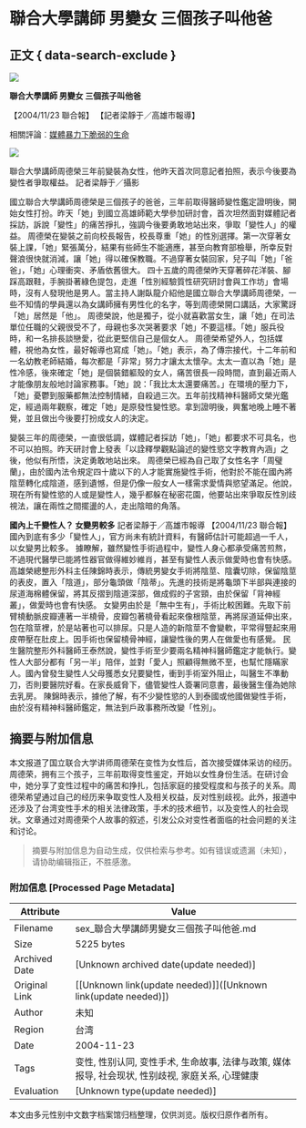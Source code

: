 # 聯合大學講師 男變女 三個孩子叫他爸

## 正文 { data-search-exclude }


![](../tgnews.gif)

**聯合大學講師 男變女 三個孩子叫他爸**

【2004/11/23 聯合報】 【記者梁靜于／高雄市報導】

相關評論︰[媒體暴力下脆弱的生命](../../articles/2004Jul-Dec/media.htm)

![](images/2363276-951764[1].jpg)

聯合大學講師周德榮三年前變裝為女性，他昨天首次同意記者拍照，表示今後要為變性者爭取權益。 記者梁靜于／攝影  

國立聯合大學講師周德榮是三個孩子的爸爸，三年前取得醫師變性鑑定證明後，開始女性打扮。昨天「她」到國立高雄師範大學參加研討會，首次坦然面對媒體記者採訪，訴說「變性」的痛苦掙扎，強調今後要勇敢地站出來，爭取「變性人」的權益。 周德榮在變裝之前向校長報告，校長尊重「她」的性別選擇。第一次穿著女裝上課，「她」緊張萬分，結果有些師生不能適應，甚至向教育部檢舉，所幸反對聲浪很快就消減，讓「她」得以確保教職。不過穿著女裝回家，兒子叫「她」「爸爸」，「她」心理衝突、矛盾依舊很大。 四十五歲的周德榮昨天穿著碎花洋裝、腳踩高跟鞋，手腕掛著綠色提包，走進「性別經驗質性研究研討會與工作坊」會場時，沒有人發現他是男人。當主持人謝臥龍介紹他是國立聯合大學講師周德榮，一些不知情的學員還以為女講師擁有男性化的名字，等到周德榮開口講話，大家驚訝「她」居然是「他」。 周德榮說，他是獨子，從小就喜歡當女生，讓「她」在司法單位任職的父親很受不了，母親也多次哭著要求「她」不要這樣。「她」服兵役時，和一名排長談戀愛，從此更堅信自己是個女人。 周德榮希望外人，包括媒體，視他為女性，最好報導也寫成「她」。「她」表示，為了傳宗接代，十二年前和一名幼教老師結婚，每次都是「非常」努力才讓太太懷孕。太太一直以為「她」是性冷感，後來確定「她」是個裝錯軀殼的女人，痛苦很長一段時間，直到最近兩人才能像朋友般地討論家務事。「她」說：「我比太太還要痛苦。」在環境的壓力下，「她」憂鬱到服藥都無法控制情緒，自殺過三次。五年前找精神科醫師文榮光鑑定，經過兩年觀察，確定「她」是原發性變性慾。拿到證明後，興奮地晚上睡不著覺，並且做出今後要打扮成女人的決定。 

變裝三年的周德榮，一直很低調，媒體記者採訪「她」，「她」都要求不可具名，也不可以拍照。昨天研討會上發表「以詮釋學觀點論述的變性慾文字教育內涵」之後，他似有所悟，決定勇敢地站出來。 周德榮已經為自己取了女性名字「周璧蘭」，由於國內法令規定四十歲以下的人才能實施變性手術，他對於不能在國內將陰莖轉化成陰道，感到遺憾，但是仍像一般女人一樣需求愛情與慾望滿足。他說，現在所有變性慾的人或是變性人，幾乎都躲在秘密花園，他要站出來爭取反性別歧視法，讓在兩性之間擺盪的人，走出陰暗的角落。

**國內上千變性人？ 女變男較多** 記者梁靜于／高雄市報導  【2004/11/23 聯合報】  國內到底有多少「變性人」，官方尚未有統計資料，有醫師估計可能超過一千人，以女變男比較多。 據瞭解，雖然變性手術過程中，變性人身心都承受痛苦煎熬，不過現代醫學已能將性器官做得維妙維肖，甚至有變性人表示做愛時也會有快感。 高雄榮總整形外科主任陳錦時表示，傳統男變女手術將陰莖、陰囊切除，保留陰莖的表皮，置入「陰道」，部分龜頭做「陰蒂」。先進的技術是將龜頭下半部與連接的尿道海棉體保留，將其反摺到陰道深部，做成假的子宮頸，由於保留「背神經叢」，做愛時也會有快感。 女變男由於是「無中生有」，手術比較困難。先取下前臂橈動脈皮瓣連著一半橈骨，皮瓣包著橈骨看起來像根陰莖，再將尿道延伸出來，包在陰莖裡，於是站著也可以排尿。只是人造的新陰莖不會變軟，平常得豎起來用皮帶壓在肚皮上。因手術也保留橈骨神經，讓變性後的男人在做愛也有感覺。 民生醫院整形外科醫師王泰然說，變性手術至少要兩名精神科醫師鑑定才能執行。變性人大部分都有「另一半」陪伴，並對「愛人」照顧得無微不至，也幫忙隱瞞家人。國內曾發生變性人父母獲悉女兒要變性，衝到手術室外阻止，叫醫生不準動刀，否則要醫院好看。在家長威脅下，儘管變性人簽署同意書，最後醫生僅為她除去乳房。 陳錦時表示，據他了解，有不少變性慾的人到泰國或他國做變性手術，由於沒有精神科醫師鑑定，無法到戶政事務所改變「性別」。
<!-- tcd_original_link https://sex.ncu.edu.tw/intermargins/repression/deviant/transgender/news/2004Jul-Dec/transnews_20041124a.htm -->


## 摘要与附加信息

<!-- tcd_abstract -->
本文报道了国立联合大学讲师周德荣在变性为女性后，首次接受媒体采访的经历。周德荣，拥有三个孩子，三年前取得变性鉴定，开始以女性身份生活。在研讨会中，她分享了变性过程中的痛苦和挣扎，包括家庭的接受程度和与孩子的关系。周德荣希望通过自己的经历来争取变性人及相关权益，反对性别歧视。此外，报道中还涉及了台湾变性手术的相关法律政策，手术的技术细节，以及变性人的社会现状。文章通过对周德荣个人故事的叙述，引发公众对变性者面临的社会问题的关注和讨论。
<!-- tcd_abstract_end -->

> 摘要与附加信息为自动生成，仅供检索与参考。如有错误或遗漏（未知），请协助编辑指正，不胜感激。

### 附加信息 [Processed Page Metadata]

| Attribute       | Value                                  |
|-----------------|----------------------------------------|
| Filename        | sex_聯合大學講師男變女三個孩子叫他爸.md                             |
| Size            | 5225 bytes                           |
| Archived Date   | [Unknown archived date(update needed)]                             |
| Original Link   | [[Unknown link(update needed)]]([Unknown link(update needed)])                       |
| Author          | 未知                               |
| Region          | 台湾                               |
| Date            | 2004-11-23                                 |
| Tags            | 变性, 性别认同, 变性手术, 生命故事, 法律与政策, 媒体报导, 社会现状, 性别歧视, 家庭关系, 心理健康                                 |
| Evaluation            | [Unknown type(update needed)]                                 |
<!-- tcd_table_end -->

本文由多元性别中文数字档案馆归档整理，仅供浏览。版权归原作者所有。
